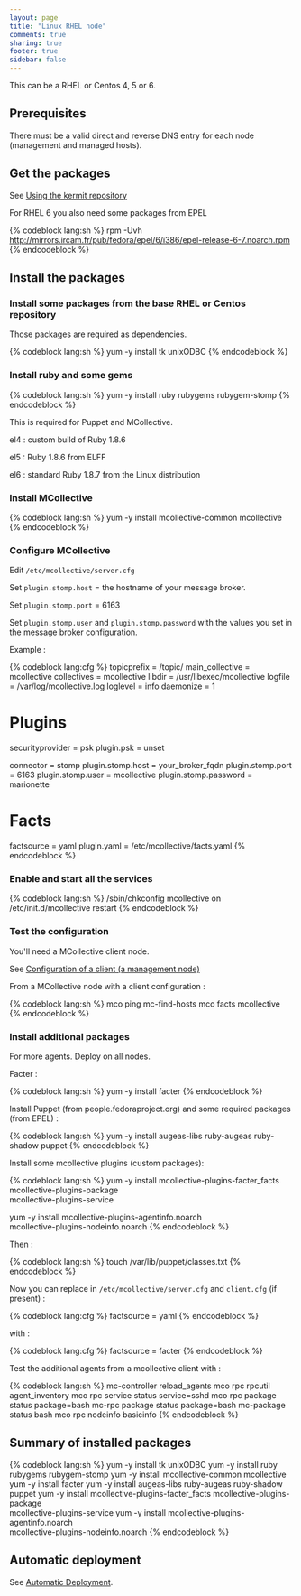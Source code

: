 ```yaml
---
layout: page
title: "Linux RHEL node"
comments: true
sharing: true
footer: true
sidebar: false 
---
```


This can be a RHEL or Centos 4, 5 or 6.

## Prerequisites

There must be a valid direct and reverse DNS entry for each node (management
and managed hosts).


## Get the packages

See [Using the kermit repository](/doc/using_the_repo.html)

<div class="important" markdown='1'>
For RHEL 6 you also need some packages from EPEL
</div>

{% codeblock lang:sh %}
rpm -Uvh http://mirrors.ircam.fr/pub/fedora/epel/6/i386/epel-release-6-7.noarch.rpm
{% endcodeblock %}


## Install the packages

### Install some packages from the base RHEL or Centos repository

Those packages are required as dependencies.

{% codeblock lang:sh %}
yum -y install tk unixODBC
{% endcodeblock %}


### Install ruby and some gems

{% codeblock lang:sh %}
yum -y install ruby rubygems rubygem-stomp
{% endcodeblock %}


This is required for Puppet and MCollective.

el4 : custom build of Ruby 1.8.6

el5 : Ruby 1.8.6 from ELFF

el6 : standard Ruby 1.8.7 from the Linux distribution


### Install MCollective

{% codeblock lang:sh %}
yum -y install mcollective-common mcollective
{% endcodeblock %}

### Configure MCollective

Edit `/etc/mcollective/server.cfg`

Set `plugin.stomp.host` = the hostname of your message broker.

Set `plugin.stomp.port` = 6163

Set `plugin.stomp.user` and `plugin.stomp.password` with the values you set in the message broker configuration.

Example :

{% codeblock lang:cfg %}
topicprefix = /topic/
main_collective = mcollective
collectives = mcollective
libdir = /usr/libexec/mcollective
logfile = /var/log/mcollective.log
loglevel = info
daemonize = 1

# Plugins
securityprovider = psk
plugin.psk = unset

connector = stomp
plugin.stomp.host = your_broker_fqdn
plugin.stomp.port = 6163
plugin.stomp.user = mcollective
plugin.stomp.password = marionette

# Facts
factsource = yaml
plugin.yaml = /etc/mcollective/facts.yaml
{% endcodeblock %}



### Enable and start all the services

{% codeblock lang:sh %}
/sbin/chkconfig mcollective on
/etc/init.d/mcollective restart
{% endcodeblock %}


### Test the configuration

You'll need a MCollective client node.

See [Configuration of a client (a management node)](/doc/mcollective/client.html) 

From a MCollective node with a client configuration :

{% codeblock lang:sh %}
mco ping
mc-find-hosts
mco facts mcollective
{% endcodeblock %}


### Install additional packages

For more agents. Deploy on all nodes.

Facter : 

{% codeblock lang:sh %}
yum -y install facter
{% endcodeblock %}


Install Puppet (from people.fedoraproject.org) and some required packages 
(from EPEL) :

{% codeblock lang:sh %}
yum -y install augeas-libs ruby-augeas ruby-shadow puppet
{% endcodeblock %}


Install some mcollective plugins (custom packages):

{% codeblock lang:sh %}
yum -y install mcollective-plugins-facter_facts mcollective-plugins-package \
 mcollective-plugins-service

yum -y install mcollective-plugins-agentinfo.noarch \
 mcollective-plugins-nodeinfo.noarch
{% endcodeblock %}

Then :

{% codeblock lang:sh %}
touch /var/lib/puppet/classes.txt
{% endcodeblock %}


Now you can replace in `/etc/mcollective/server.cfg` and `client.cfg` (if
present) :

{% codeblock lang:cfg %}
factsource = yaml
{% endcodeblock %}


with :

{% codeblock lang:cfg %}
factsource = facter 
{% endcodeblock %}


Test the additional agents from a mcollective client with :

{% codeblock lang:sh %}
mc-controller reload_agents
mco rpc rpcutil agent_inventory
mco rpc service status service=sshd
mco rpc package status package=bash
mc-rpc package status package=bash
mc-package status bash
mco rpc nodeinfo basicinfo
{% endcodeblock %}


## Summary of installed packages

{% codeblock lang:sh %}
yum -y install tk unixODBC
yum -y install ruby rubygems rubygem-stomp
yum -y install mcollective-common mcollective
yum -y install facter
yum -y install augeas-libs ruby-augeas ruby-shadow puppet
yum -y install mcollective-plugins-facter_facts mcollective-plugins-package \
 mcollective-plugins-service
yum -y install mcollective-plugins-agentinfo.noarch \
 mcollective-plugins-nodeinfo.noarch
{% endcodeblock %}


## Automatic deployment

See [Automatic Deployment](/doc/mcollective/autodeploy.html). 




